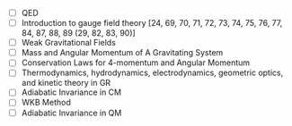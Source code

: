 - [ ] QED
- [ ] Introduction to gauge field theory [24, 69, 70, 71, 72, 73, 74, 75, 76, 77, 84, 87, 88, 89 (29, 82, 83, 90)]
- [ ] Weak Gravitational Fields
- [ ] Mass and Angular Momentum of A Gravitating System
- [ ] Conservation Laws for 4-momentum and Angular Momentum
- [ ] Thermodynamics, hydrodynamics, electrodynamics, geometric optics, and kinetic theory in GR
- [ ] Adiabatic Invariance in CM
- [ ] WKB Method
- [ ] Adiabatic Invariance in QM